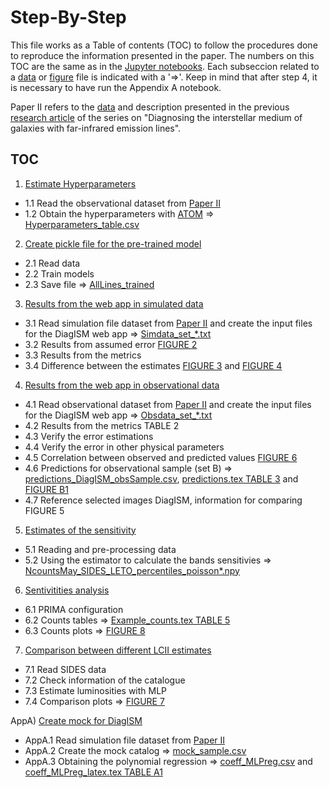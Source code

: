 # Step-By-Step

This file works as a Table of contents (TOC) to follow the procedures done to reproduce the information presented in the paper. The numbers on this TOC are the same as in the [Jupyter notebooks](/notebooks). Each subseccion related to a [data](/data) or [figure](/figures) file is indicated with a '=>'. Keep in mind that after step 4, it is necessary to have run the Appendix A notebook.

Paper II refers to the [data](https://zenodo.org/record/6576202) and description presented in the previous [research article](https://arxiv.org/abs/2205.11955) of the series on "Diagnosing the interstellar medium of galaxies with far-infrared emission lines".

## TOC
1) [Estimate Hyperparameters](/notebooks/1_Hyperparameters_MLP.ipynb)
* 1.1 Read the observational dataset from [Paper II](https://zenodo.org/record/6576202#.YqyFgezP1TY) 
* 1.2 Obtain the hyperparameters with [ATOM](https://tvdboom.github.io/ATOM) => [Hyperparameters_table.csv](/data/interim)
2) [Create pickle file for the pre-trained model](/notebooks/2_Pickle_file.ipynb)
* 2.1 Read data
* 2.2 Train models
* 2.3 Save file => [AllLines_trained](/data/interim)
3) [Results from the web app in simulated data](/notebooks/3_Results_webapp_simulations.ipynb)
* 3.1 Read simulation file dataset from [Paper II](https://zenodo.org/record/6576202#.YqyFgezP1TY) and create the input files for the DiagISM web app => [Simdata_set_*.txt](/data/interim/inputs_DiagISM)
* 3.2 Results from assumed error [FIGURE 2](/figures/Sigma.pdf)
* 3.3 Results from the metrics
* 3.4 Difference between the estimates [FIGURE 3](/figures/Difference_parameters_M8all.pdf) and [FIGURE 4](figures/Difference_parameters_M2plus.pdf)
4) [Results from the web app in observational data](/notebooks/4_Results_webapp.ipynb)
* 4.1 Read observational dataset from [Paper II](https://zenodo.org/record/6576202#.YqyFgezP1TY) and create the input files for the DiagISM web app => [Obsdata_set_*.txt](/data/interim/inputs_DiagISM)
* 4.2 Results from the metrics TABLE 2
* 4.3 Verify the error estimations
* 4.4 Verify the error in other physical parameters
* 4.5 Correlation between observed and predicted values [FIGURE 6](/figures/True_predictions.pdf)
* 4.6 Predictions for observational sample (set B) => [predictions_DiagISM_obsSample.csv](/data/processed), [predictions.tex TABLE 3](/data/processed) and [FIGURE B1](/figures/Observations_predictions.pdf)
* 4.7 Reference selected images DiagISM, information for comparing FIGURE 5
5) [Estimates of the sensitivity](/notebooks/5_Estimate_sensitivity_data.ipynb)
* 5.1 Reading and pre-processing data
* 5.2 Using the estimator to calculate the bands sensitivies => [NcountsMay_SIDES_LETO_percentiles_poisson*.npy](../data/processed)
6) [Sentivitities analysis](/notebooks/6_Sensitivities_analysis.ipynb)
* 6.1 PRIMA configuration
* 6.2 Counts tables => [Example_counts.tex TABLE 5](/data/processed)
* 6.3 Counts plots => [FIGURE 8](/figures/Counts.pdf)
7) [Comparison between different LCII estimates](/notebooks/7_Comparison_SIDES_LCII.ipynb)
* 7.1 Read SIDES data
* 7.2 Check information of the catalogue
* 7.3 Estimate luminosities with MLP
* 7.4 Comparison plots => [FIGURE 7](/figures/Comparison_LCII.pdf)

AppA) [Create mock for DiagISM](/notebooks/AppA_Predictions_newlinreg.ipynb)
* AppA.1 Read simulation file dataset from [Paper II](https://zenodo.org/record/6576202#.YqyFgezP1TY)
* AppA.2 Create the mock catalog => [mock_sample.csv](/data/interim)
* AppA.3 Obtaining the polynomial regression => [coeff_MLPreg.csv](/data/interim) and [coeff_MLPreg_latex.tex TABLE A1](/data/interim)